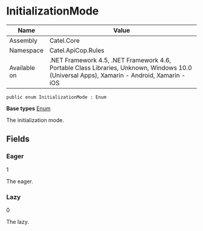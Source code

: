 

# InitializationMode

Name|Value
---|---
Assembly|Catel.Core
Namespace|Catel.ApiCop.Rules
Available on|.NET Framework 4.5, .NET Framework 4.6, Portable Class Libraries, Unknown, Windows 10.0 (Universal Apps), Xamarin - Android, Xamarin - iOS

```
public enum InitializationMode : Enum
```

**Base types**
[Enum]()


The initialization mode.



## Fields

### Eager
1

The eager.



### Lazy
0

The lazy.



